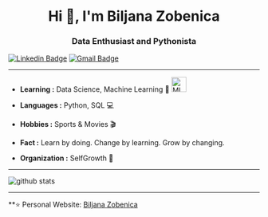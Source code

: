 <h1 align="center"> Hi 👋, I'm Biljana Zobenica </h1>
<h3 align="center">Data Enthusiast and Pythonista</h3>

[![Linkedin Badge](https://img.shields.io/badge/-Biljana_Zobenica-blue?style=flat-square&logo=Linkedin&logoColor=white&link=https://www.linkedin.com/in/biljana-data-enthusiast//)](https://www.linkedin.com/in/biljana-data-enthusiast/) [![Gmail Badge](https://img.shields.io/badge/-biljana.zobenica@outlook.com-c14438?style=flat-square&logo=Gmail&logoColor=white&link=mailto:biljana.zobenica@outlook.com)](mailto:biljana.zobenica@outlook.com)

---------------------------------------------------------------------------------------------------------------------------------------------------------------------------------
-  **Learning :** Data Science, Machine Learning :space_invader: <img src="https://avatars.githubusercontent.com/in/6672?s=41&u=a7a34b10582b8299dd85b607ab83067349450582&v=4" alt="ML icon" height="30" width="30">
-  **Languages :** Python, SQL :computer:
-  **Hobbies :** Sports & Movies :clapper:
-  **Fact :** 
            Learn by doing. 
            Change by learning. 
            Grow by changing. 
            
-  **Organization :** SelfGrowth :green_apple:
---------------------------------------------------------------------------------------------------------------------------------------------------------------------------------

![github stats](https://github-readme-stats.vercel.app/api?username=biljana-zobenica&show_icons=true)

---------------------------------------------------------------------------------------------------------------------------------------------------------------------------------


**⭐️ Personal Website: [Biljana Zobenica](https://biljana-zobenica.github.io/)
